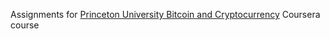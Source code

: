 Assignments for [Princeton University Bitcoin and Cryptocurrency](https://www.coursera.org/learn/cryptocurrency/home/welcome) Coursera course
